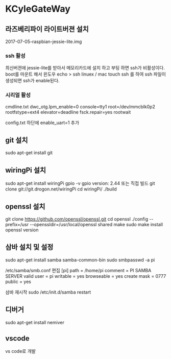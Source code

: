 # KCyleGateWay

## 라즈베리파이 라이트버젼 설치
2017-07-05-raspbian-jessie-lite.img
### ssh 활성
최신버젼에 jessie-lite를 받아서 메모리카드에 설치 하고 부팅 하면 ssh가 비활성이다.
boot를 마운트 해서
윈도우 echo > ssh
linuex / mac touch ssh
를 하여 ssh 파일이 생성되면 ssh가 enable된다.

### 시리얼 활성
cmdline.txt
dwc_otg.lpm_enable=0 console=tty1 root=/dev/mmcblk0p2 rootfstype=ext4 elevator=deadline fsck.repair=yes rootwait

config.txt
하단에 
enable_uart=1 
추가

## git 설치
sudo apt-get install git

## wiringPi 설치
sudo apt-get install wiringPi
gpio -v
gpio version: 2.44
또는 직접 빌드
git clone git://git.drogon.net/wiringPi
cd wiringPi/
./build


## openssl 설치
git clone https://github.com/openssl/openssl.git
cd openssl
./config --prefix=/usr --openssldir=/usr/local/openssl shared
make
sudo make install
openssl version

## 삼바 설치 및 설정
sudo apt-get install samba samba-common-bin
sudo smbpasswd -a pi

/etc/samba/smb.conf 편집
[pi]
path = /home/pi
comment = PI SAMBA SERVER
valid user = pi
writable = yes
browseable = yes
create mask = 0777
public = yes

삼바 재시작
sudo /etc/init.d/samba restart


## 디버거
sudo apt-get install nemiver	

## vscode
vs code로 개발

